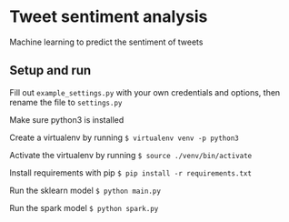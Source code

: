 # Tweet sentiment analysis

Machine learning to predict the sentiment of tweets

## Setup and run

Fill out `example_settings.py` with your own credentials and options, then rename the file to `settings.py`

Make sure python3 is installed

Create a virtualenv by running
```$ virtualenv venv -p python3```

Activate the virtualenv by running 
```$ source ./venv/bin/activate```

Install requirements with pip
```$ pip install -r requirements.txt```

Run the sklearn model
```$ python main.py```

Run the spark model
```$ python spark.py```